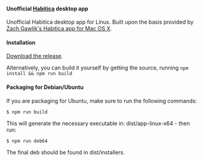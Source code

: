 #### Unofficial [Habitica](http://habitica.com/) desktop app

Unofficial Habitica desktop app for Linux. Built upon the basis provided by [Zach Gawlik's Habitica app for Mac OS X](https://github.com/ZachGawlik/desktop-habitica).

#### Installation

[Download the release](https://github.com/ryanleesipes/desktop-habitica/releases).

Alternatively, you can build it yourself by getting the source, running `npm install && npm run build`

#### Packaging for Debian/Ubuntu

If you are packaging for Ubuntu, make sure to run the following commands:

```
$ npm run build
```

This will generate the necessary executable in: dist/app-linux-x64 - then run:

```
$ npm run deb64
```

The final deb should be found in dist/installers.
